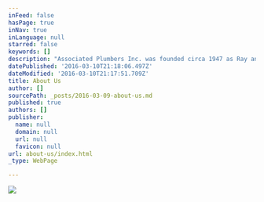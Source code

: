 ```yaml
---
inFeed: false
hasPage: true
inNav: true
inLanguage: null
starred: false
keywords: []
description: "Associated Plumbers Inc. was founded circa 1947 as Ray and Reynolds Plumbing.  New construction was the primary focus of the firm until the 1960's when the firm went into service work and retail sales of plumbing parts and fixtures and become the largest service only Plumbing firm in the Little Rock area. The sales counter has the largest selection of rare and hard to find plumbing repair parts in this area and possibly the state. Associated Plumbers website went live on the web in September 1996. The On-Line store began selling products June 2001. In September 2002 we began using Flat rate pricing and Client Plumbing Program Plan.  Associated Plumbers Inc. has always been one of Central Arkansas's most admired plumbing firms. Concerns with the quality of its workmanship, no matter how large or small the project may be, have resulted in repeat clients for decades  Associated Plumbers Inc. are proud members of The Pulaski County Master Plumbers Association, Central Arkansas Joint Apprenticeship Training for the Plumbing Industry, Plumbing, Heating, Cooling Contractors-National Association, Arkansas Gas Association, Better Business Bureau, Clint Reynolds Plumbing was one of the founding members of the Pulaski County Master Plumbers Association and Central Arkansas Joint Apprenticeship Training For The Plumbing Industry back in the 1950's  You will also have the peace of mind knowing that we comply with all codes, licenses and laws.  Don’t fall into the trap of hiring a plumbing company that is able to offer a cheaper price because they operate without a license, don’t obtain the required permits, or carry adequate insurance. Associated Plumbers, Inc. is a licensed contractor and pulls municipal and state permits as required. Associated Plumbers, Inc. is insured for Workers Compensation and for liability insurance.   Compliance with codes and adequate insurance is important to you for liability reasons. If a worker is injured and the contractor is not insured, you can be held liable. Or, if there is an insurance claim due to a fire or an accident that is related to unlicensed work or work for which no permit was obtained, your insurance company may dispute the claim. You also want to avoid questions related to workmanship when you sell the house, which may end up costing you more than the original repair to correct.   With Associated Plumbers, Inc., you have peace of mind knowing that you are working with a company that has an established reputation and is only interested in doing the best job possible.  If you are looking for a Plumber, please call us today at 501-666-9483 or complete our Online service requests."
datePublished: '2016-03-10T21:18:06.497Z'
dateModified: '2016-03-10T21:17:51.709Z'
title: About Us
author: []
sourcePath: _posts/2016-03-09-about-us.md
published: true
authors: []
publisher:
  name: null
  domain: null
  url: null
  favicon: null
url: about-us/index.html
_type: WebPage

---
```

![](https://the-grid-user-content.s3-us-west-2.amazonaws.com/c5d67959-d3d8-4a7a-b45c-a1051335c39c.jpg)